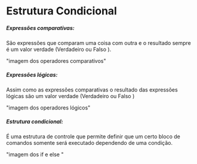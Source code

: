 # Estrutura Condicional 

##### Expressões comparativas:

São expressões que comparam uma coisa com outra e o resultado sempre é um valor verdade (Verdadeiro ou Falso ).

"imagem dos operadores comparativos"

##### Expressões lógicas:

Assim como as expressões comparativas o resultado das expressões lógicas são um valor verdade (Verdadeiro ou Falso )

"imagem dos operadores lógicos"

##### Estrutura condicional:

É uma estrutura de controle que permite definir que um certo bloco de comandos somente será executado dependendo de uma condição.

"imagem dos if e else "